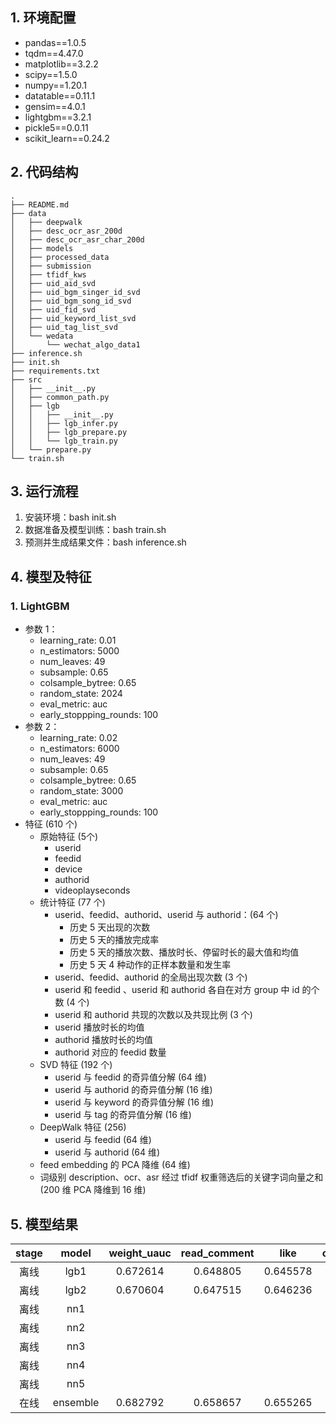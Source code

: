 ## 1. 环境配置
* pandas==1.0.5
* tqdm==4.47.0
* matplotlib==3.2.2
* scipy==1.5.0
* numpy==1.20.1
* datatable==0.11.1
* gensim==4.0.1
* lightgbm==3.2.1
* pickle5==0.0.11
* scikit_learn==0.24.2

## 2. 代码结构

```shell
.
├── README.md
├── data
│   ├── deepwalk
│   ├── desc_ocr_asr_200d
│   ├── desc_ocr_asr_char_200d
│   ├── models
│   ├── processed_data
│   ├── submission
│   ├── tfidf_kws
│   ├── uid_aid_svd
│   ├── uid_bgm_singer_id_svd
│   ├── uid_bgm_song_id_svd
│   ├── uid_fid_svd
│   ├── uid_keyword_list_svd
│   ├── uid_tag_list_svd
│   └── wedata
│       └── wechat_algo_data1
├── inference.sh
├── init.sh
├── requirements.txt
├── src
│   ├── __init__.py
│   ├── common_path.py
│   ├── lgb
│   │   ├── __init__.py
│   │   ├── lgb_infer.py
│   │   ├── lgb_prepare.py
│   │   └── lgb_train.py
│   └── prepare.py
└── train.sh
```

## 3. 运行流程

1. 安装环境：bash init.sh
2. 数据准备及模型训练：bash train.sh
3. 预测并生成结果文件：bash inference.sh

## 4. 模型及特征

### 1. LightGBM

* 参数 1：
  * learning_rate: 0.01
  * n_estimators: 5000
  * num_leaves: 49
  * subsample: 0.65
  * colsample_bytree: 0.65
  * random_state: 2024
  * eval_metric: auc
  * early_stoppping_rounds: 100
* 参数 2：
  * learning_rate: 0.02
  * n_estimators: 6000
  * num_leaves: 49
  * subsample: 0.65
  * colsample_bytree: 0.65
  * random_state: 3000
  * eval_metric: auc
  * early_stoppping_rounds: 100
* 特征 (610 个)
  * 原始特征 (5个)
    * userid
    * feedid
    * device
    * authorid
    * videoplayseconds
  * 统计特征 (77 个)
    * userid、feedid、authorid、userid 与 authorid：(64 个)
      * 历史 5 天出现的次数
      * 历史 5 天的播放完成率
      * 历史 5 天的播放次数、播放时长、停留时长的最大值和均值
      * 历史 5 天 4 种动作的正样本数量和发生率
    * userid、feedid、authorid 的全局出现次数 (3 个)
    * userid 和 feedid 、userid 和 authorid 各自在对方 group 中 id 的个数 (4 个)
    * userid 和 authorid 共现的次数以及共现比例 (3 个)
    * userid 播放时长的均值
    * authorid 播放时长的均值
    * authorid 对应的 feedid 数量
  * SVD 特征 (192 个)
    * userid 与 feedid 的奇异值分解 (64 维)
    * userid 与 authorid 的奇异值分解 (16 维)
    * userid 与 keyword  的奇异值分解 (16 维)
    * userid 与 tag  的奇异值分解 (16 维)
  * DeepWalk 特征 (256)
    * userid 与 feedid  (64 维)
    * userid 与 authorid  (64 维)
  * feed embedding 的 PCA 降维 (64 维)
  * 词级别 description、ocr、asr 经过 tfidf 权重筛选后的关键字词向量之和 (200 维 PCA 降维到 16 维)

## 5. 模型结果

| stage |  model   | weight_uauc | read_comment |   like   | click_avatar | forward  |
| :---: | :------: | :---------: | :----------: | :------: | :----------: | :------: |
| 离线  |   lgb1   |  0.672614   |   0.648805   | 0.645578 |   0.731963   | 0.730256 |
| 离线  |   lgb2   |  0.670604   |   0.647515   | 0.646236 |   0.728114   | 0.721045 |
| 离线  |   nn1    |             |              |          |              |          |
| 离线  |   nn2    |             |              |          |              |          |
| 离线  |   nn3    |             |              |          |              |          |
| 离线  |   nn4    |             |              |          |              |          |
| 离线  |   nn5    |             |              |          |              |          |
| 在线  | ensemble |  0.682792   |   0.658657   | 0.655265 |   0.752349   | 0.722799 |

